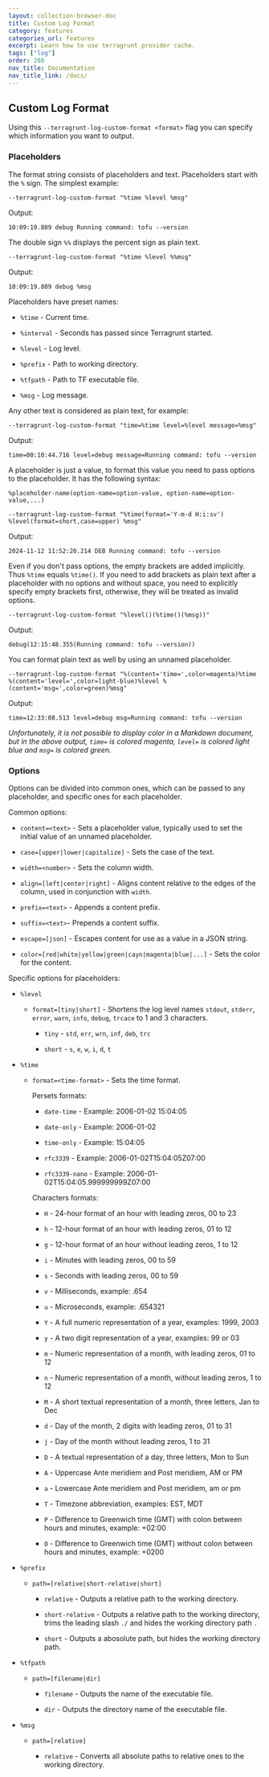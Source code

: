 ```yaml
---
layout: collection-browser-doc
title: Custom Log Format
category: features
categories_url: features
excerpt: Learn how to use terragrunt provider cache.
tags: ["log"]
order: 280
nav_title: Documentation
nav_title_link: /docs/
---
```


## Custom Log Format

Using this `--terragrunt-log-custom-format <format>` flag you can specify which information you want to output.

### Placeholders

The format string consists of placeholders and text. Placeholders start with the `%` sign. The simplest example:

```shell
--terragrunt-log-custom-format "%time %level %msg"
```

Output:

```shell
10:09:19.809 debug Running command: tofu --version
```

The double sign `%%` displays the percent sign as plain text.

```shell
--terragrunt-log-custom-format "%time %level %%msg"
```

Output:

```shell
10:09:19.809 debug %msg
```

Placeholders have preset names:

* `%time` - Current time.

* `%interval` - Seconds has passed since Terragrunt started.

* `%level` - Log level.

* `%prefix` - Path to working directory.

* `%tfpath` - Path to TF executable file.

* `%msg` - Log message.

Any other text is considered as plain text, for example:

```shell
--terragrunt-log-custom-format "time=%time level=%level message=%msg"
```

Output:

```shell
time=00:10:44.716 level=debug message=Running command: tofu --version
```

A placeholder is just a value, to format this value you need to pass options to the placeholder. It has the following syntax:

`%placeholder-name(option-name=option-value, option-name=option-value,...)`

```shell
--terragrunt-log-custom-format "%time(format='Y-m-d H:i:sv') %level(format=short,case=upper) %msg"
```

Output:

```shell
2024-11-12 11:52:20.214 DEB Running command: tofu --version
```

Even if you don't pass options, the empty brackets are added implicitly. Thus `%time` equals `%time()`. If you need to add brackets as plain text after a placeholder with no options and without space, you need to explicitly specify empty brackets first, otherwise, they will be treated as invalid options.

```shell
--terragrunt-log-custom-format "%level()(%time()(%msg))"
```

Output:

```shell
debug(12:15:48.355(Running command: tofu --version))
```

You can format plain text as well by using an unnamed placeholder.

```shell
--terragrunt-log-custom-format "%(content='time=',color=magenta)%time %(content='level=',color=light-blue)%level %(content='msg=',color=green)%msg"
```

Output:

```shell
time=12:33:08.513 level=debug msg=Running command: tofu --version
```

*Unfortunately, it is not possible to display color in a Markdown document, but in the above output, `time=` is colored magenta, `level=` is colored light blue and `msg=` is colored green.*

### Options

Options can be divided into common ones, which can be passed to any placeholder, and specific ones for each placeholder.

Common options:

* `content=<text>` - Sets a placeholder value, typically used to set the initial value of an unnamed placeholder.

* `case=[upper|lower|capitalize]` - Sets the case of the text.

* `width=<number>` - Sets the column width.

* `align=[left|center|right]` - Aligns content relative to the edges of the column, used in conjunction with `width`.

* `prefix=<text>` - Appends a content prefix.

* `suffix=<text>`- Prepends a content suffix.

* `escape=[json]` - Escapes content for use as a value in a JSON string.

* `color=[red|white|yellow|green|cayn|magenta|blue|...]` - Sets the color for the content.

Specific options for placeholders:

* `%level`

  * `format=[tiny|short]` - Shortens the log level names `stdout`, `stderr`, `error`, `warn`, `info`, `debug`, `trcace`  to 1 and 3 characters.

    * `tiny` - `std`, `err`, `wrn`, `inf`, `deb`, `trc`

    * `short` - `s`, `e`, `w`, `i`, `d`, `t`

* `%time`

  * `format=<time-format>` - Sets the time format.

    Persets formats:

    * `date-time` - Example: 2006-01-02 15:04:05

    * `date-only` - Example: 2006-01-02

    * `time-only` - Example: 15:04:05

    * `rfc3339` - Example: 2006-01-02T15:04:05Z07:00

    * `rfc3339-nano` - Example: 2006-01-02T15:04:05.999999999Z07:00

    Characters formats:

    * `H` - 24-hour format of an hour with leading zeros, 00 to 23

    * `h` - 12-hour format of an hour with leading zeros, 01 to 12

    * `g` - 12-hour format of an hour without leading zeros, 1 to 12

    * `i` - Minutes with leading zeros, 00 to 59

    * `s` - Seconds with leading zeros, 00 to 59

    * `v` - Milliseconds, example: .654

    * `u` - Microseconds, example: .654321

    * `Y` - A full numeric representation of a year, examples: 1999, 2003

    * `y` - A two digit representation of a year, examples: 99 or 03

    * `m` - Numeric representation of a month, with leading zeros, 01 to 12

    * `n` - Numeric representation of a month, without leading zeros, 1 to 12

    * `M` - A short textual representation of a month, three letters, Jan to Dec

    * `d` - Day of the month, 2 digits with leading zeros, 01 to 31

    * `j` - Day of the month without leading zeros, 1 to 31

    * `D` - A textual representation of a day, three letters, Mon to Sun

    * `A` - Uppercase Ante meridiem and Post meridiem, AM or PM

    * `a` - Lowercase Ante meridiem and Post meridiem, am or pm

    * `T` - Timezone abbreviation, examples: EST, MDT

    * `P` - Difference to Greenwich time (GMT) with colon between hours and minutes, example: +02:00

    * `O` - Difference to Greenwich time (GMT) without colon between hours and minutes, example: +0200

* `%prefix`

  * `path=[relative|short-relative|short]`

    * `relative` - Outputs a relative path to the working directory.

    * `short-relative` - Outputs a relative path to the working directory, trims the leading slash `./` and hides the working directory path `.`

    * `short` - Outputs a abosolute path, but hides the working directory path.

* `%tfpath`

  * `path=[filename|dir]`

    * `filename` - Outputs the name of the executable file.

    * `dir` - Outputs the directory name of the executable file.

* `%msg`

  * `path=[relative]`

    * `relative` - Converts all absolute paths to relative ones to the working directory.
